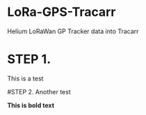 # LoRa-GPS-Tracarr
Helium LoRaWan GP Tracker data into Tracarr

# STEP 1.
This is a test

#STEP 2.
Another test

**This is bold text**
